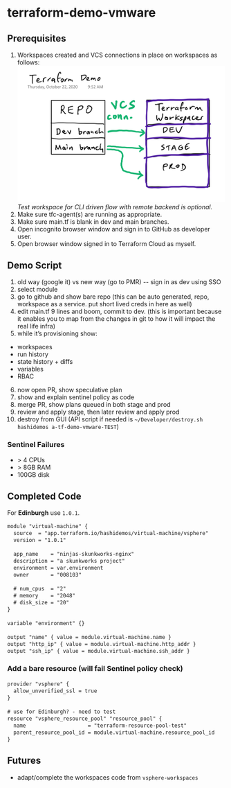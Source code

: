 # terraform-demo-vmware

## Prerequisites
1. Workspaces created and VCS connections in place on workspaces as follows:
![demo-diagram](./demo-diagram.png)
*Test workspace for CLI driven flow with remote backend is optional.*
2. Make sure tfc-agent(s) are running as appropriate.
3. Make sure main.tf is blank in dev and main branches.
4. Open incognito browser window and sign in to GitHub as developer user.
5. Open browser window signed in to Terraform Cloud as myself.

## Demo Script
1. old way (google it) vs new way (go to PMR) -- sign in as dev using SSO
2. select module
3. go to github and show bare repo (this can be auto generated, repo, workspace as a service. put short lived creds in here as well)
4. edit main.tf 9 lines and boom, commit to dev. (this is important because it enables you to map from the changes in git to how it will impact the real life infra)
5. while it’s provisioning show:
* workspaces
* run history
* state history + diffs
* variables
* RBAC
6. now open PR, show speculative plan
7. show and explain sentinel policy as code
8. merge PR, show plans queued in both stage and prod
9. review and apply stage, then later review and apply prod
9. destroy from GUI (API script if needed is `~/Developer/destroy.sh hashidemos a-tf-demo-vmware-TEST`)

### Sentinel Failures
* \> 4 CPUs
* \> 8GB RAM
* 100GB disk

## Completed Code
For **Edinburgh** use `1.0.1`.

```
module "virtual-machine" {
  source  = "app.terraform.io/hashidemos/virtual-machine/vsphere"
  version = "1.0.1"

  app_name    = "ninjas-skunkworks-nginx"
  description = "a skunkworks project"
  environment = var.environment
  owner       = "008103"

  # num_cpus  = "2"
  # memory    = "2048"
  # disk_size = "20"
}

variable "environment" {}

output "name" { value = module.virtual-machine.name }
output "http_ip" { value = module.virtual-machine.http_addr }
output "ssh_ip" { value = module.virtual-machine.ssh_addr }
```
### Add a bare resource (will fail Sentinel policy check)
```
provider "vsphere" {
  allow_unverified_ssl = true
}

# use for Edinburgh? - need to test
resource "vsphere_resource_pool" "resource_pool" {
  name                    = "terraform-resource-pool-test"
  parent_resource_pool_id = module.virtual-machine.resource_pool_id
}
```

## Futures
* adapt/complete the workspaces code from `vsphere-workspaces`
